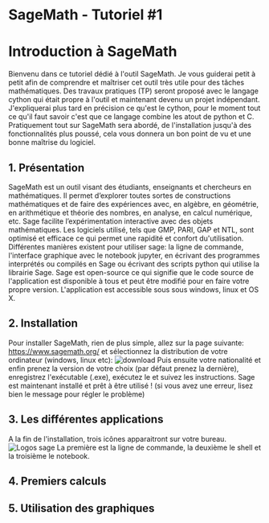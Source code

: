 SageMath - Tutoriel #1
====================

# Introduction à SageMath

Bienvenu dans ce tutoriel dédié à l'outil SageMath. Je vous guiderai petit à petit afin de comprendre et maîtriser cet outil très utile pour des tâches mathématiques. Des travaux pratiques (TP) seront proposé avec le langage cython qui était propre à l'outil et maintenant devenu un projet indépendant. J'expliquerai plus tard en précision ce qu'est le cython, pour le moment tout ce qu'il faut savoir c'est que ce langage combine les atout de python et C.
Pratiquement tout sur SageMath sera abordé, de l'installation jusqu'à des fonctionnalités plus poussé, cela vous donnera un bon point de vu et une bonne maîtrise du logiciel. 

## 1. Présentation

SageMath est un outil visant des étudiants, enseignants et chercheurs en mathématiques. Il permet d’explorer toutes sortes de constructions mathématiques et de faire des expériences avec, en algèbre, en géométrie, en arithmétique et théorie des nombres, en analyse, en calcul numérique, etc. Sage facilite l’expérimentation interactive avec des objets mathématiques. Les logiciels utilisé, tels que GMP, PARI, GAP et NTL, sont optimisé et efficace ce qui permet une rapidité et confort du'utilisation.
Différentes manières existent pour utiliser sage: la ligne de commande, l'interface graphique avec le notebook jupyter, en écrivant des programmes interprétés ou compilés en Sage ou écrivant des scripts python qui utilise la librairie Sage.
Sage est open-source ce qui signifie que le code source de l'application est disponible à tous et peut être modifié pour en faire votre propre version.
L'application est accessible sous sous windows, linux et OS X.

## 2. Installation

Pour installer SageMath, rien de plus simple, allez sur la page suivante: https://www.sagemath.org/ et sélectionnez la distribution de votre ordinateur (windows, linux etc): 
![download](https://github.com/Bl4omArchie/archX/article/images/download.PNG "download")
Puis ensuite votre nationalité et enfin prenez la version de votre choix (par défaut prenez la dernière), enregistrez l'exécutable (.exe), exécutez le et suivez les instructions. Sage est maintenant installé et prêt à être utilisé ! (si vous avez une erreur, lisez bien le message pour régler le problème)

## 3. Les différentes applications

A la fin de l'installation, trois icônes apparaitront sur votre bureau. ![Logos sage](https://github.com/Bl4omArchie/archX/article/images/logo_sage.PNG "logo sage")
La première est la ligne de commande, la deuxième le shell et la troisième le notebook.

## 4. Premiers calculs

## 5. Utilisation des graphiques